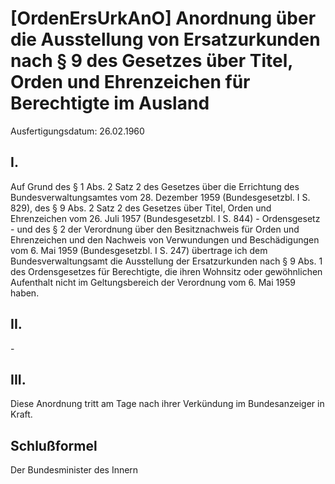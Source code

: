 # [OrdenErsUrkAnO] Anordnung über die Ausstellung von Ersatzurkunden nach § 9 des Gesetzes über Titel, Orden und Ehrenzeichen für Berechtigte im Ausland

Ausfertigungsdatum: 26.02.1960

 

## I.

Auf Grund des § 1 Abs. 2 Satz 2 des Gesetzes über die Errichtung des Bundesverwaltungsamtes vom 28. Dezember 1959 (Bundesgesetzbl. I S. 829), des § 9 Abs. 2 Satz 2 des Gesetzes über Titel, Orden und Ehrenzeichen vom 26. Juli 1957 (Bundesgesetzbl. I S. 844) - Ordensgesetz - und des § 2 der Verordnung über den Besitznachweis für Orden und Ehrenzeichen und den Nachweis von Verwundungen und Beschädigungen vom 6. Mai 1959 (Bundesgesetzbl. I S. 247) übertrage ich dem Bundesverwaltungsamt die Ausstellung der Ersatzurkunden nach § 9 Abs. 1 des Ordensgesetzes für Berechtigte, die ihren Wohnsitz oder gewöhnlichen Aufenthalt nicht im Geltungsbereich der Verordnung vom 6. Mai 1959 haben.


## II.

\-


## III.

Diese Anordnung tritt am Tage nach ihrer Verkündung im Bundesanzeiger in Kraft.


## Schlußformel

Der Bundesminister des Innern
